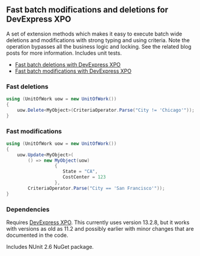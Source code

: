 ## Fast batch modifications and deletions for DevExpress XPO ##

A set of extension methods which makes it easy to execute batch wide deletions and modifications with strong typing and using criteria. Note the operation bypasses all the business logic and locking. See the related blog posts for more information. Includes unit tests.

* [Fast batch deletions with DevExpress XPO](http://blog.zerosharp.com/fast-batch-deletions-with-devexpress-xpo/)
* [Fast batch modifications with DevExpress XPO](http://blog.zerosharp.com/fast-batch-modifications-with-devexpress-xpo/)

### Fast deletions ###

```csharp
using (UnitOfWork uow = new UnitOfWork())
{
    uow.Delete<MyObject>(CriteriaOperator.Parse("City != 'Chicago'"));
}
```

### Fast modifications ###

```csharp
using (UnitOfWork uow = new UnitOfWork())
{
	uow.Update<MyObject>(
        () => new MyObject(uow) 
                  { 
                     State = "CA", 
                     CostCenter = 123 
                  }, 
        CriteriaOperator.Parse("City == 'San Francisco'"));
}
```

### Dependencies ###

Requires [DevExpress XPO](http://devexpress.com/Products/NET/ORM/). This currently uses version 13.2.8, but it works with versions as old as 11.2 and possibly earlier with minor changes that are documented in the code.

Includes NUnit 2.6 NuGet package.